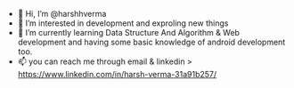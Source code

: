 - 👋 Hi, I’m @harshhverma
- 👀 I’m interested in development and exproling new things
- 🌱 I’m currently learning Data Structure And Algorithm & Web development and having some basic knowledge of android development too.
- 📫 you can reach me through email & linkedin > https://www.linkedin.com/in/harsh-verma-31a91b257/

<!---
harshhverma/harshhverma is a ✨ special ✨ repository because its `README.md` (this file) appears on your GitHub profile.
You can click the Preview link to take a look at your changes.
--->
